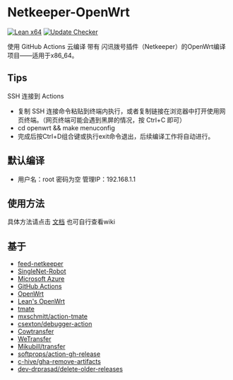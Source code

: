 # Netkeeper-OpenWrt
[![Lean x64](https://github.com/Maskbugzero/Netkeeper-OpenWrt/actions/workflows/x64.yml/badge.svg)](https://github.com/Maskbugzero/Netkeeper-OpenWrt/actions/workflows/x64.yml)
[![Update Checker](https://github.com/Maskbugzero/Netkeeper-OpenWrt/actions/workflows/update-checker.yml/badge.svg)](https://github.com/Maskbugzero/Netkeeper-OpenWrt/actions/workflows/update-checker.yml)

使用 GitHub Actions 云编译 带有 闪讯拨号插件（Netkeeper）的OpenWrt编译项目——适用于x86_64。
## Tips
SSH 连接到 Actions
- 复制 SSH 连接命令粘贴到终端内执行，或者复制链接在浏览器中打开使用网页终端。（网页终端可能会遇到黑屏的情况，按 Ctrl+C 即可）
- cd openwrt && make menuconfig
- 完成后按Ctrl+D组合键或执行exit命令退出，后续编译工作将自动进行。
## 默认编译
- 用户名：root 密码为空 管理IP：192.168.1.1
## 使用方法
具体方法请点击 [文档](https://blog.5772447.xyz/2020/rATl/)
也可自行查看wiki
## 基于
- [feed-netkeeper](https://github.com/CCnut/feed-netkeeper)
- [SingleNet-Robot](https://github.com/kuretru/SingleNet-Robot)
- [Microsoft Azure](https://azure.microsoft.com)
- [GitHub Actions](https://github.com/features/actions)
- [OpenWrt](https://github.com/openwrt/openwrt)
- [Lean's OpenWrt](https://github.com/coolsnowwolf/lede)
- [tmate](https://github.com/tmate-io/tmate)
- [mxschmitt/action-tmate](https://github.com/mxschmitt/action-tmate)
- [csexton/debugger-action](https://github.com/csexton/debugger-action)
- [Cowtransfer](https://cowtransfer.com)
- [WeTransfer](https://wetransfer.com/)
- [Mikubill/transfer](https://github.com/Mikubill/transfer)
- [softprops/action-gh-release](https://github.com/softprops/action-gh-release)
- [c-hive/gha-remove-artifacts](https://github.com/c-hive/gha-remove-artifacts)
- [dev-drprasad/delete-older-releases](https://github.com/dev-drprasad/delete-older-releases)
